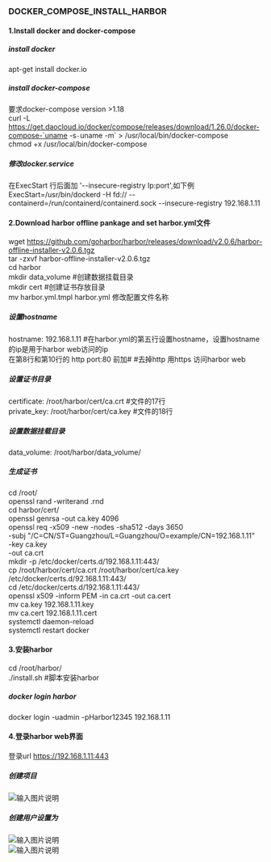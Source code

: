 ### DOCKER_COMPOSE_INSTALL_HARBOR
#### 1.Install docker and docker-compose
##### install docker 
apt-get install  docker.io 
##### install docker-compose
要求docker-compose version >1.18 \
curl -L https://get.daocloud.io/docker/compose/releases/download/1.26.0/docker-compose-`uname -s`-`uname -m` > /usr/local/bin/docker-compose \
chmod +x /usr/local/bin/docker-compose 
##### 修改docker.service
在ExecStart 行后面加 '--insecure-registry Ip:port',如下例 \
ExecStart=/usr/bin/dockerd -H fd:// --containerd=/run/containerd/containerd.sock --insecure-registry 192.168.1.11
#### 2.Download harbor offline pankage and set harbor.yml文件
wget https://github.com/goharbor/harbor/releases/download/v2.0.6/harbor-offline-installer-v2.0.6.tgz \
tar -zxvf harbor-offline-installer-v2.0.6.tgz \
cd harbor \
mkdir data_volume  #创建数据挂载目录 \
mkdir cert         #创建证书存放目录  \
mv  harbor.yml.tmpl harbor.yml  修改配置文件名称 
##### 设置hostname 
hostname: 192.168.1.11  #在harbor.yml的第五行设置hostname，设置hostname的ip是用于harbor web访问的ip \
在第8行和第10行的 http  port:80 前加#      #去掉http 用https 访问harbor web 
##### 设置证书目录
certificate: /root/harbor/cert/ca.crt   #文件的17行 \
private_key: /root/harbor/cert/ca.key   #文件的18行 
##### 设置数据挂载目录
data_volume: /root/harbor/data_volume/
##### 生成证书
cd /root/  \
openssl rand -writerand .rnd   
cd harbor/cert/  \
openssl genrsa -out ca.key 4096  \
openssl req -x509 -new -nodes -sha512 -days 3650 \
    -subj "/C=CN/ST=Guangzhou/L=Guangzhou/O=example/CN=192.168.1.11" \
    -key ca.key \
    -out ca.crt \
mkdir -p /etc/docker/certs.d/192.168.1.11:443/   \
cp /root/harbor/cert/ca.crt   /root/harbor/cert/ca.key    /etc/docker/certs.d/92.168.1.11:443/  \
cd /etc/docker/certs.d/192.168.1.11:443/  \
openssl x509 -inform PEM -in ca.crt -out ca.cert   \
mv ca.key  192.168.1.11.key   \
mv ca.cert 192.168.1.11.cert   \
systemctl daemon-reload  \
systemctl restart docker 
#### 3.安装harbor
cd  /root/harbor/   \
./install.sh    #脚本安装harbor 
##### docker login harbor
docker login -uadmin -pHarbor12345 192.168.1.11
#### 4.登录harbor web界面
登录url https://192.168.1.11:443
##### 创建项目
![输入图片说明](https://images.gitee.com/uploads/images/2021/0304/122909_c4583be7_7624663.png "屏幕截图.png")
##### 创建用户设置为
![输入图片说明](https://images.gitee.com/uploads/images/2021/0304/123212_e2f88c40_7624663.png "屏幕截图.png") \
![输入图片说明](https://images.gitee.com/uploads/images/2021/0304/123416_437f0141_7624663.png "屏幕截图.png")
